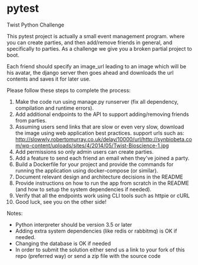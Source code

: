 # pytest
Twist Python Challenge

This pytest project is actually a small event management program. where you can create parties, and then add/remove friends in general, and specifically to parties. As a challenge we give you a broken partial project to boot.

Each friend should specify an image_url leading to an image which will be his avatar, the django server then goes ahead and downloads the url contents and saves it for later use.

Please follow these steps to complete the process:
1. Make the code run using manage.py runserver (fix all dependency, compilation and runtime errors).
2. Add additional endpoints to the API to support adding/removing friends from parties.
3. Assuming users send links that are slow or even very slow, download the image using web application best
   practices. support urls such as:
   http://slowwly.robertomurray.co.uk/delay/10000/url/http://synbiobeta.com/wp-content/uploads/sites/4/2014/05/Twist-Bioscience-1.jpg
4. Add permissions so only admin users can create parties.
5. Add a feature to send each friend an email when they've joined a party.
6. Build a Dockerfile for your project and provide the commands for running the application using docker-compose (or similar).
7. Document relevant design and architecture decisions in the README
8. Provide instructions on how to run the app from scratch in the README (and how to setup the system dependencies if needed).
9. Verify that all the endpoints work using CLI tools such as httpie or cURL
10. Good luck, see you on the other side!

Notes:
- Python interpreter should be version 3.5 or later
- Adding extra system dependencies (like redis or rabbitmq) is OK if needed.
- Changing the database is OK if needed
- In order to submit the solution either send us a link to your fork of this repo (preferred way) or send a zip file with the source code
